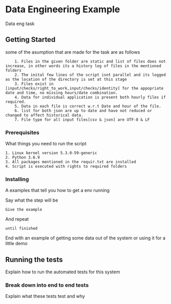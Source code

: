 # Data Engineering Example

Data eng task

## Getting Started

some of the asumption that are made for the task are as follows 
```
	1. Files in the given folder are static and list of files does not increase, in other words its a history log of files in the mentioned folders
	2. The inital few lines of the script isnt parallel and its logged as the location of the directory is set at this stage	
	3. Files exist in [input/checks/right_to_work,input/checks/identity] for the appopriate date and time, no missing hours/date combination.
	4. Data for individual application is present both hourly files if required.
	5. Data in each file is correct w.r.t Date and hour of the file.
	6. list for both json are up to date and have not reduced or changed to affect historical data.
	7. File type for all input files[csv & json] are UTF-8 & LF
```
### Prerequisites

What things you need to run the script

```
1. Linux kernel version 5.3.0-59-generic
2. Python 3.6.9
3. All packages mentioned in the requir.txt are installed
4. Script is executed with rights to required folders
```

### Installing

A examples that tell you how to get a env running

Say what the step will be

```
Give the example
```

And repeat

```
until finished
```

End with an example of getting some data out of the system or using it for a little demo

## Running the tests

Explain how to run the automated tests for this system

### Break down into end to end tests

Explain what these tests test and why